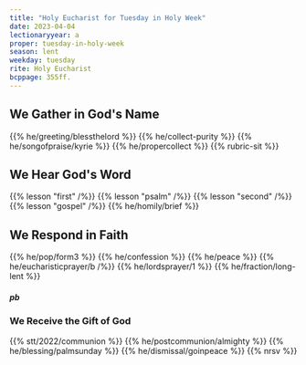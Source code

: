 ```yaml
---
title: "Holy Eucharist for Tuesday in Holy Week"
date: 2023-04-04
lectionaryyear: a
proper: tuesday-in-holy-week
season: lent
weekday: tuesday
rite: Holy Eucharist
bcppage: 355ff.
---
```


## We Gather in God's Name
{{% he/greeting/blessthelord %}}
{{% he/collect-purity %}}
{{% he/songofpraise/kyrie %}}
{{% he/propercollect %}}
{{% rubric-sit %}}

## We Hear God's Word
{{% lesson "first" /%}}
{{% lesson "psalm" /%}}
{{% lesson "second" /%}}
{{% lesson "gospel" /%}}
{{% he/homily/brief %}}

## We Respond in Faith
{{% he/pop/form3 %}}
{{% he/confession %}}
{{% he/peace %}}
{{% he/eucharisticprayer/b /%}}
{{% he/lordsprayer/1 %}}
{{% he/fraction/long-lent %}}

##### pb
### We Receive the Gift of God
{{% stt/2022/communion %}}
{{% he/postcommunion/almighty %}}
{{% he/blessing/palmsunday %}}
{{% he/dismissal/goinpeace %}}
{{% nrsv %}}

